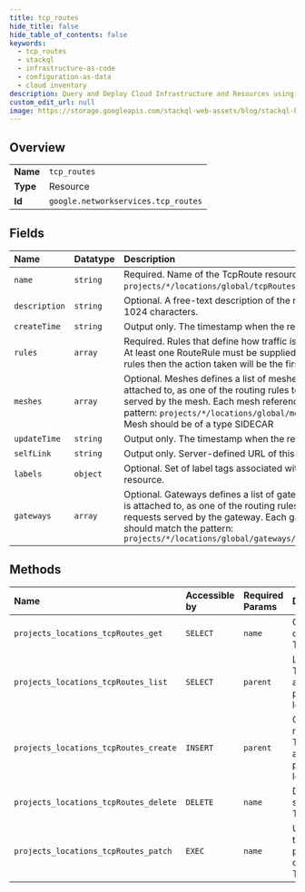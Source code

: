 ```yaml
---
title: tcp_routes
hide_title: false
hide_table_of_contents: false
keywords:
  - tcp_routes
  - stackql
  - infrastructure-as-code
  - configuration-as-data
  - cloud inventory
description: Query and Deploy Cloud Infrastructure and Resources using SQL
custom_edit_url: null
image: https://storage.googleapis.com/stackql-web-assets/blog/stackql-blog-post-featured-image.png
---
```

  
    

## Overview
<table><tbody>
<tr><td><b>Name</b></td><td><code>tcp_routes</code></td></tr>
<tr><td><b>Type</b></td><td>Resource</td></tr>
<tr><td><b>Id</b></td><td><code>google.networkservices.tcp_routes</code></td></tr>
</tbody></table>

## Fields
| Name | Datatype | Description |
|:-----|:---------|:------------|
| `name` | `string` | Required. Name of the TcpRoute resource. It matches pattern `projects/*/locations/global/tcpRoutes/tcp_route_name&gt;`. |
| `description` | `string` | Optional. A free-text description of the resource. Max length 1024 characters. |
| `createTime` | `string` | Output only. The timestamp when the resource was created. |
| `rules` | `array` | Required. Rules that define how traffic is routed and handled. At least one RouteRule must be supplied. If there are multiple rules then the action taken will be the first rule to match. |
| `meshes` | `array` | Optional. Meshes defines a list of meshes this TcpRoute is attached to, as one of the routing rules to route the requests served by the mesh. Each mesh reference should match the pattern: `projects/*/locations/global/meshes/` The attached Mesh should be of a type SIDECAR |
| `updateTime` | `string` | Output only. The timestamp when the resource was updated. |
| `selfLink` | `string` | Output only. Server-defined URL of this resource |
| `labels` | `object` | Optional. Set of label tags associated with the TcpRoute resource. |
| `gateways` | `array` | Optional. Gateways defines a list of gateways this TcpRoute is attached to, as one of the routing rules to route the requests served by the gateway. Each gateway reference should match the pattern: `projects/*/locations/global/gateways/` |
## Methods
| Name | Accessible by | Required Params | Description |
|:-----|:--------------|:----------------|:------------|
| `projects_locations_tcpRoutes_get` | `SELECT` | `name` | Gets details of a single TcpRoute. |
| `projects_locations_tcpRoutes_list` | `SELECT` | `parent` | Lists TcpRoute in a given project and location. |
| `projects_locations_tcpRoutes_create` | `INSERT` | `parent` | Creates a new TcpRoute in a given project and location. |
| `projects_locations_tcpRoutes_delete` | `DELETE` | `name` | Deletes a single TcpRoute. |
| `projects_locations_tcpRoutes_patch` | `EXEC` | `name` | Updates the parameters of a single TcpRoute. |
